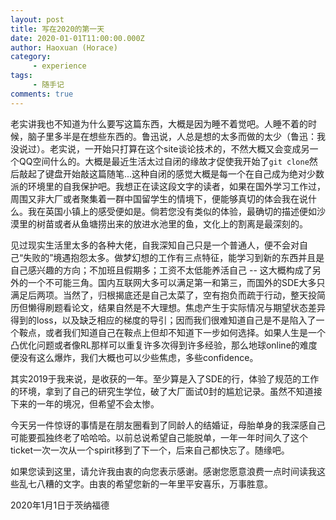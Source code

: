```yaml
---
layout: post
title: 写在2020的第一天
date: 2020-01-01T11:00:00.000Z
author: Haoxuan (Horace)
category:
     - experience
tags:
     - 随手记
comments: true
---
```


老实讲我也不知道为什么要写这篇东西，大概是因为睡不着觉吧。人睡不着的时候，脑子里多半是在想些东西的。鲁迅说，人总是想的太多而做的太少（鲁迅：我没说过）。老实说，一开始只打算在这个site谈论技术的，不然大概又会变成另一个QQ空间什么的。大概是最近生活太过自闭的缘故才促使我开始了```git clone```然后敲起了键盘开始敲这篇随笔...这种自闭的感觉大概是每一个在自己成为绝对少数派的环境里的自我保护吧。我想正在读这段文字的读者，如果在国外学习工作过，周围又非大厂或者聚集着一群中国留学生的情境下，便能够真切的体会我在说什么。我在英国小镇上的感受便如是。倘若您没有类似的体验，最确切的描述便如沙漠里的树苗或者从鱼塘捞出来的放进水池里的鱼，文化上的割离是最深刻的。  

见过现实生活里太多的各种大佬，自我深知自己只是一个普通人，便不会对自己“失败的”境遇抱怨太多。做梦幻想的工作有三点特征，能学习到新的东西并且是自己感兴趣的方向；不加班且假期多；工资不太低能养活自己 -- 这大概构成了另外的一个不可能三角。国内互联网大多可以满足第一和第三，而国外的SDE大多只满足后两项。当然了，归根揭底还是自己太菜了，空有抱负而疏于行动，整天投简历但懒得刷题看论文，结果自然是不大理想。焦虑产生于实际情况与期望状态差异得到的loss，以及缺乏相应的梯度的导引；因而我们很难知道自己是不是陷入了一个鞍点，或者我们知道自己在鞍点上但却不知道下一步如何选择。如果人生是一个凸优化问题或者像RL那样可以重复许多次得到许多经验，那么地球online的难度便没有这么爆炸，我们大概也可以少些焦虑，多些confidence。

其实2019于我来说，是收获的一年。至少算是入了SDE的行，体验了规范的工作的环境，拿到了自己的研究生学位，破了大厂面试0封的尴尬记录。虽然不知道接下来的一年的境况，但希望不会太惨。  

今天另一件惊讶的事情是在朋友圈看到了同龄人的结婚证，母胎单身的我深感自己可能要孤独终老了哈哈哈。以前总说希望自己能脱单，一年一年时间久了这个ticket一次一次从一个spirit移到了下一个，后来自己都快忘了。随缘吧。

如果您读到这里，请允许我由衷的向您表示感谢。感谢您愿意浪费一点时间读我这些乱七八糟的文字。由衷的希望您新的一年里平安喜乐，万事胜意。   

2020年1月1日于茨纳福德



